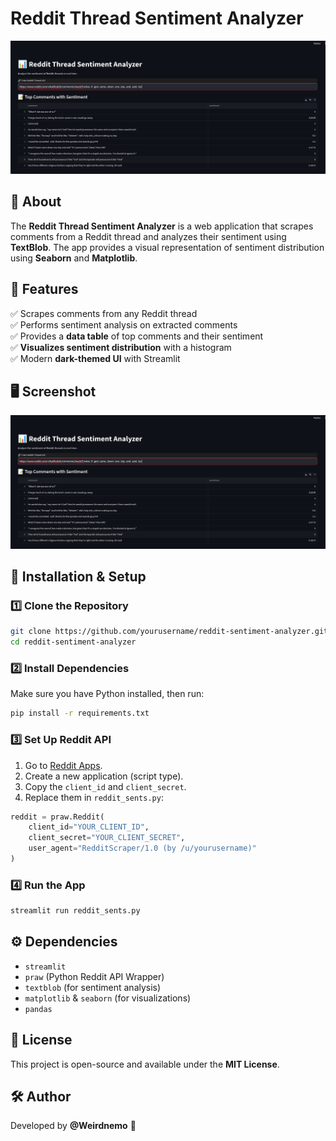 # Reddit Thread Sentiment Analyzer

![Reddit Sentiment Analyzer](screenshot.png)

## 📌 About
The **Reddit Thread Sentiment Analyzer** is a web application that scrapes comments from a Reddit thread and analyzes their sentiment using **TextBlob**. The app provides a visual representation of sentiment distribution using **Seaborn** and **Matplotlib**.

## 🎯 Features
✅ Scrapes comments from any Reddit thread  
✅ Performs sentiment analysis on extracted comments  
✅ Provides a **data table** of top comments and their sentiment  
✅ **Visualizes sentiment distribution** with a histogram  
✅ Modern **dark-themed UI** with Streamlit  

## 🖥️ Screenshot
![App Screenshot](screenshot.png)

## 🚀 Installation & Setup
### 1️⃣ Clone the Repository
```bash
git clone https://github.com/yourusername/reddit-sentiment-analyzer.git
cd reddit-sentiment-analyzer
```

### 2️⃣ Install Dependencies
Make sure you have Python installed, then run:
```bash
pip install -r requirements.txt
```

### 3️⃣ Set Up Reddit API
1. Go to [Reddit Apps](https://www.reddit.com/prefs/apps).
2. Create a new application (script type).
3. Copy the `client_id` and `client_secret`.
4. Replace them in `reddit_sents.py`:
```python
reddit = praw.Reddit(
    client_id="YOUR_CLIENT_ID",
    client_secret="YOUR_CLIENT_SECRET",
    user_agent="RedditScraper/1.0 (by /u/yourusername)"
)
```

### 4️⃣ Run the App
```bash
streamlit run reddit_sents.py
```

## ⚙️ Dependencies
- `streamlit`
- `praw` (Python Reddit API Wrapper)
- `textblob` (for sentiment analysis)
- `matplotlib` & `seaborn` (for visualizations)
- `pandas`

## 📜 License
This project is open-source and available under the **MIT License**.

## 🛠️ Author
Developed by **@Weirdnemo** 🚀

